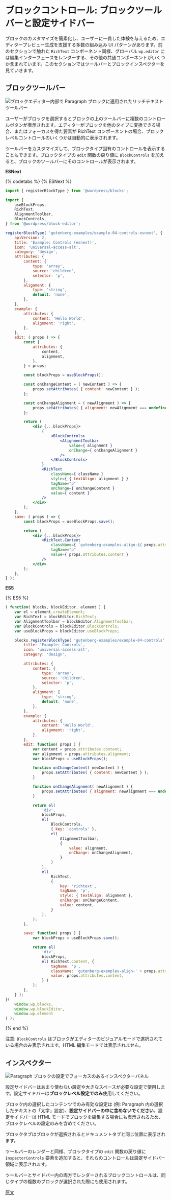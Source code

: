 <!-- 
# Block Controls: Block Toolbar and Settings Sidebar
 -->
# ブロックコントロール: ブロックツールバーと設定サイドバー

<!-- 
To simplify block customization and ensure a consistent experience for users, there are a number of built-in UI patterns to help generate the editor preview. Like with the `RichText` component covered in the previous chapter, the `wp.editor` global includes a few other common components to render editing interfaces. In this chapter, we'll explore toolbars and the block inspector.
 -->
ブロックのカスタマイズを簡素化し、ユーザーに一貫した体験を与えるため、エディタープレビュー生成を支援する多数の組み込み UI パターンがあります。前のセクションで触れた `RichText` コンポーネント同様、グローバル `wp.editor` には編集インターフェースをレンダーする、その他の共通コンポーネントがいくつか含まれています。このセクションではツールバーとブロックインスペクターを見ていきます。

<!-- 
## Block Toolbar

![Screenshot of the rich text toolbar applied to a Paragraph block inside the block editor](https://raw.githubusercontent.com/WordPress/gutenberg/HEAD/docs/assets/toolbar-text.png)

When the user selects a block, a number of control buttons may be shown in a toolbar above the selected block. Some of these block-level controls are included automatically if the editor is able to transform the block to another type, or if the focused element is a RichText component.

You can also customize the toolbar to include controls specific to your block type. If the return value of your block type's `edit` function includes a `BlockControls` element, those controls will be shown in the selected block's toolbar.
 -->
## ブロックツールバー

![ブロックエディター内部で Paragraph ブロックに適用されたリッチテキストツールバー](https://raw.githubusercontent.com/WordPress/gutenberg/HEAD/docs/designers-developers/assets/toolbar-text.png)

ユーザーがブロックを選択するとブロックの上のツールバーに複数のコントロールボタンが表示されます。エディターがブロックを他のタイプに変換できる場合、またはフォーカスを得た要素が RichText コンポーネントの場合、ブロックレベルコントロールのいくつかは自動的に表示されます。

ツールバーをカスタマイズして、ブロックタイプ固有のコントロールを表示することもできます。ブロックタイプの `edit` 関数の戻り値に `BlockControls` を加えると、ブロックのツールバーにそのコントロールが表示されます。

**ESNext**

{% codetabs %}
{% ESNext %}
```jsx
import { registerBlockType } from '@wordpress/blocks';

import {
	useBlockProps,
	RichText,
	AlignmentToolbar,
	BlockControls,
} from '@wordpress/block-editor';

registerBlockType( 'gutenberg-examples/example-04-controls-esnext', {
	apiVersion: 2,
	title: 'Example: Controls (esnext)',
	icon: 'universal-access-alt',
	category: 'design',
	attributes: {
		content: {
			type: 'array',
			source: 'children',
			selector: 'p',
		},
		alignment: {
			type: 'string',
			default: 'none',
		},
	},
	example: {
		attributes: {
			content: 'Hello World',
			alignment: 'right',
		},
	},
	edit: ( props ) => {
		const {
			attributes: {
				content,
				alignment,
			},
		} = props;

		const blockProps = useBlockProps();

		const onChangeContent = ( newContent ) => {
			props.setAttributes( { content: newContent } );
		};

		const onChangeAlignment = ( newAlignment ) => {
			props.setAttributes( { alignment: newAlignment === undefined ? 'none' : newAlignment } );
		};

		return (
			<div {...blockProps}>
				{
					<BlockControls>
						<AlignmentToolbar
							value={ alignment }
							onChange={ onChangeAlignment }
						/>
					</BlockControls>
				}
				<RichText
					className={ className }
					style={ { textAlign: alignment } }
					tagName="p"
					onChange={ onChangeContent }
					value={ content }
				/>
			</div>
		);
	},
	save: ( props ) => {
		const blockProps = useBlockProps.save();

		return (
			<div {...blockProps}>
				<RichText.Content
					className={ `gutenberg-examples-align-${ props.attributes.alignment }` }
					tagName="p"
					value={ props.attributes.content }
				/>
			</div>
		);
	},
} );
```

**ES5**

{% ES5 %}
```js
( function( blocks, blockEditor, element ) {
	var el = element.createElement;
	var RichText = blockEditor.RichText;
	var AlignmentToolbar = blockEditor.AlignmentToolbar;
	var BlockControls = blockEditor.BlockControls;
	var useBlockProps = blockEditor.useBlockProps;

	blocks.registerBlockType( 'gutenberg-examples/example-04-controls', {
		title: 'Example: Controls',
		icon: 'universal-access-alt',
		category: 'design',

		attributes: {
			content: {
				type: 'array',
				source: 'children',
				selector: 'p',
			},
			alignment: {
				type: 'string',
				default: 'none',
			},
		},
		example: {
			attributes: {
				content: 'Hello World',
				alignment: 'right',
			},
		},
		edit: function( props ) {
			var content = props.attributes.content;
			var alignment = props.attributes.alignment;
			var blockProps = useBlockProps();

			function onChangeContent( newContent ) {
				props.setAttributes( { content: newContent } );
			}

			function onChangeAlignment( newAlignment ) {
				props.setAttributes( { alignment: newAlignment === undefined ? 'none' : newAlignment } );
			}

			return el( 
				'div', 
				blockProps, 
				el(
					BlockControls,
					{ key: 'controls' },
					el(
						AlignmentToolbar,
						{
							value: alignment,
							onChange: onChangeAlignment,
						}
					)
				),
				el(
					RichText,
					{
						key: 'richtext',
						tagName: 'p',
						style: { textAlign: alignment },
						onChange: onChangeContent,
						value: content,
					}
				),
			);
		},

		save: function( props ) {
			var blockProps = useBlockProps.save();

			return el( 
				'div', 
				blockProps, 
				el( RichText.Content, {
					tagName: 'p',
					className: 'gutenberg-examples-align-' + props.attributes.alignment,
					value: props.attributes.content,
				} ) 
			);
		},
	} );
}(
	window.wp.blocks,
	window.wp.blockEditor,
	window.wp.element
) );
```
{% end %}

<!-- 
Note that `BlockControls` is only visible when the block is currently selected and in visual editing mode. `BlockControls` are not shown when editing a block in HTML editing mode.
 -->
注意: `BlockControls` はブロックがエディターのビジュアルモードで選択されている場合のみ表示されます。HTML 編集モードでは表示されません。

<!-- 
## Inspector

![Screenshot of the inspector panel focused on the settings for a Paragraph block](https://raw.githubusercontent.com/WordPress/gutenberg/HEAD/docs/assets/inspector.png)

The Settings Sidebar is used to display less-often-used settings or settings that require more screen space. The Settings Sidebar should be used for **block-level settings only**.

If you have settings that affects only selected content inside a block (example: the "bold" setting for selected text inside a paragraph): **do not place it inside the Settings Sidebar**. The Settings Sidebar is displayed even when editing a block in HTML mode, so it should only contain block-level settings.

The Block Tab is shown in place of the Document Tab when a block is selected.

Similar to rendering a toolbar, if you include an `InspectorControls` element in the return value of your block type's `edit` function, those controls will be shown in the Settings Sidebar region.
 -->
## インスペクター

![Paragraph ブロックの設定でフォーカスのあるインスペクターパネル](https://raw.githubusercontent.com/WordPress/gutenberg/HEAD/docs/designers-developers/assets/inspector.png)

設定サイドバーはあまり使わない設定や大きなスペースが必要な設定で使用します。設定サイドバーは**ブロックレベル設定でのみ**使用してください。

ブロック内の選択したコンテンツでのみ有効な設定は (例: Paragraph 内の選択したテキストの「太字」設定)、**設定サイドバーの中に含めないでください**。設定サイドバーは HTML モードでブロックを編集する場合にも表示されるため、ブロックレベルの設定のみを含めてください。

ブロックタブはブロックが選択されるとドキュメントタブと同じ位置に表示されます。

ツールバーのレンダーと同様、ブロックタイプの `edit` 関数の戻り値に `InspectorControls` 要素を追加すると、それらのコントロールは設定サイドバー領域に表示されます。

<!-- 
Block controls rendered in both the toolbar and sidebar will also be used when
multiple blocks of the same type are selected.
 -->
ツールバーとサイドバー内の両方でレンダーされるブロックコントロールは、同じタイプの複数のブロックが選択された際にも使用されます。

[原文](https://github.com/WordPress/gutenberg/blob/trunk/docs/designers-developers/developers/tutorials/block-tutorial/block-controls-toolbar-and-sidebar.md)
